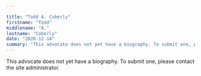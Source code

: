 ```yaml
---

title: "Todd A. Coberly"
firstname: "Todd"
middlename: "A."
lastname: "Coberly"
date: "2020-12-14"
summary: "This advocate does not yet have a biography. To submit one, please contact the site administrator."
---
```

This advocate does not yet have a biography. To submit one, please contact the site administrator.

